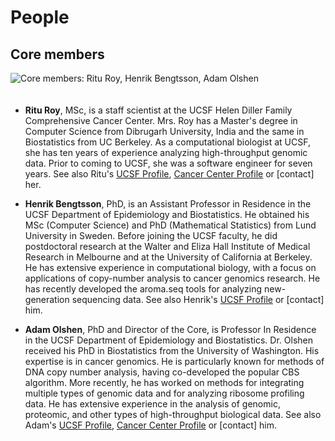 # People

## Core members

<img src="<%=pathTo('assets/images/combio3.gif')%>" 
     class="img-rounded img-responsive"
     style="max-height: 200px; margin-right: 40px; margin-bottom: 20px"
     alt="Core members: Ritu Roy, Henrik Bengtsson, Adam Olshen">

* **Ritu Roy**, MSc, is a staff scientist at the UCSF Helen Diller
  Family Comprehensive Cancer Center. Mrs. Roy has a Master's degree
  in Computer Science from Dibrugarh University, India and the same in
  Biostatistics from UC Berkeley. As a computational biologist at
  UCSF, she has ten years of experience analyzing high-throughput
  genomic data.  Prior to coming to UCSF, she was a software engineer
  for seven years.
  See also Ritu's
  [UCSF Profile](http://profiles.ucsf.edu/ritu.roy),
  [Cancer Center Profile](http://cancer.ucsf.edu/people/profiles/roy_ritu.3644)
  or [contact] her.


* **Henrik Bengtsson**, PhD, is an Assistant Professor in Residence in
  the UCSF Department of Epidemiology and Biostatistics. He obtained
  his MSc (Computer Science) and PhD (Mathematical Statistics) from
  Lund University in Sweden. Before joining the UCSF faculty, he did
  postdoctoral research at the Walter and Eliza Hall Institute of
  Medical Research in Melbourne and at the University of California at
  Berkeley. He has extensive experience in computational biology, with
  a focus on applications of copy-number analysis to cancer genomics
  research.  He has recently developed the aroma.seq tools for
  analyzing new-generation sequencing data.
  See also Henrik's
  [UCSF Profile](http://profiles.ucsf.edu/henrik.bengtsson)
  or [contact] him.

* **Adam Olshen**, PhD and Director of the Core, is Professor In
  Residence in the UCSF Department of Epidemiology and
  Biostatistics. Dr. Olshen received his PhD in Biostatistics from the
  University of Washington. His expertise is in cancer genomics. He is
  particularly known for methods of DNA copy number analysis, having
  co-developed the popular CBS algorithm.  More recently, he has
  worked on methods for integrating multiple types of genomic data and
  for analyzing ribosome profiling data. He has extensive experience
  in the analysis of genomic, proteomic, and other types of
  high-throughput biological data.
  See also Adam's
  [UCSF Profile](http://profiles.ucsf.edu/adam.olshen),
  [Cancer Center Profile](http://cancer.ucsf.edu/people/profiles/olshen_adam.3576)
  or [contact] him.

